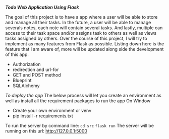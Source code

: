 ***Todo Web Application Using Flask***

The goal of this project is to have a app where a user will be able to store and manage all their tasks. In the future, a user will be able to manage severals notes, each note will contain several tasks. And lastly, multiple can access to their task space and/or assigns task to others as well as views tasks assigned by others.
Over the course of this project, I will try to implement as many features from Flask as possible. Listing down here is the feature that I am aware of, more will be updated along side the development of this app.

  - Authorization
  - redirection and url-for
  - GET and POST method
  - Blueprint
  - SQLAlchemy


*To deploy the app*
The below process will let you create an environment as well as install all the requirement packages to run the app
On Window
- Create your own environment or venv
- pip install -r requirements.txt
  
To run the server by command line:
`cd src`
`flask run`
The server will be running on this url: http://127.0.0.1:5000
